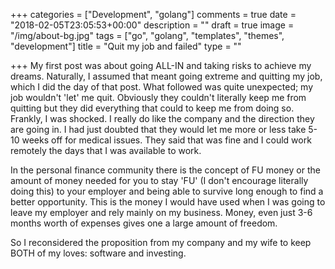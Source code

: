+++
categories = ["Development", "golang"]
comments = true
date = "2018-02-05T23:05:53+00:00"
description = ""
draft = true
image = "/img/about-bg.jpg"
tags = ["go", "golang", "templates", "themes", "development"]
title = "Quit my job and failed"
type = ""

+++
My first post was about going ALL-IN and taking risks to achieve my dreams. Naturally, I assumed that meant going extreme and quitting my job, which I did the day of that post. What followed was quite unexpected; my job wouldn't 'let' me quit. Obviously they couldn't literally keep me from quitting but they did everything that could to keep me from doing so. Frankly, I was shocked. I really do like the company and the direction they are going in. I had just doubted that they would let me more or less take 5-10 weeks off for medical issues. They said that was fine and I could work remotely the days that I was available to work.

In the personal finance community there is the concept of FU money or the amount of money needed for you to stay 'FU' (I don't encourage literally doing this) to your employer and being able to survive long enough to find a better opportunity. This is the money I would have used when I was going to leave my employer and rely mainly on my business. Money, even just 3-6 months worth of expenses gives one a large amount of freedom.

So I reconsidered the proposition from my company and my wife to keep BOTH of my loves: software and investing.